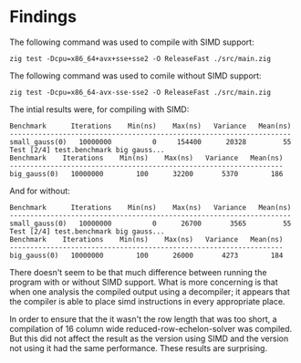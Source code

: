 # Findings

The following command was used to compile with SIMD support:
```
zig test -Dcpu=x86_64+avx+sse+sse2 -O ReleaseFast ./src/main.zig
```

The following command was used to comile without SIMD support:
```
zig test -Dcpu=x86_64-avx-sse-sse2 -O ReleaseFast ./src/main.zig
```

The intial results were, for compiling with SIMD:
```
Benchmark      Iterations    Min(ns)    Max(ns)   Variance   Mean(ns)
---------------------------------------------------------------------
small_gauss(0)   10000000          0     154400      20328         55
Test [2/4] test.benchmark big gauss...
Benchmark    Iterations    Min(ns)    Max(ns)   Variance   Mean(ns)
-------------------------------------------------------------------
big_gauss(0)   10000000        100      32200       5370        186
```

And for without:
```
Benchmark      Iterations    Min(ns)    Max(ns)   Variance   Mean(ns)
---------------------------------------------------------------------
small_gauss(0)   10000000          0      26700       3565         55
Test [2/4] test.benchmark big gauss...
Benchmark    Iterations    Min(ns)    Max(ns)   Variance   Mean(ns)
-------------------------------------------------------------------
big_gauss(0)   10000000        100      26000       4273        184
```

There doesn't seem to be that much difference between running the program with or without
SIMD support. What is more concerning is that when one analysis the compiled output using
a decompiler; it appears that the compiler is able to place simd instructions in every
appropriate place.

In order to ensure that the it wasn't the row length that was too short, a compilation of 16 column wide reduced-row-echelon-solver
was compiled. But this did not affect the result as the version using SIMD and the version not using it had the same performance.
These results are surprising.
